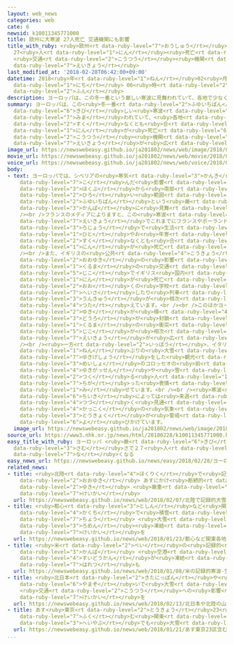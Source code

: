 ```yaml
---
layout: web_news
categories: web
cate: 6
newsid: k10011345771000
title: 欧州に大寒波 27人死亡 交通機関にも影響
title_with_ruby: <ruby>欧州<rt data-ruby-level="7">おうしゅう</rt></ruby>に<ruby>大寒波<rt data-ruby-level="3">だいかんぱ</rt></ruby>
  27<ruby>人<rt data-ruby-level="1">にん</rt></ruby><ruby>死亡<rt data-ruby-level="6">しぼう</rt></ruby>
  <ruby>交通<rt data-ruby-level="2">こうつう</rt></ruby><ruby>機関<rt data-ruby-level="4">きかん</rt></ruby>にも<ruby>影響<rt
  data-ruby-level="7">えいきょう</rt></ruby>
last_modified_at: '2018-02-28T06:42:00+09:00'
datetime: 2018<ruby>年<rt data-ruby-level="1">ねん</rt></ruby>02<ruby>月<rt data-ruby-level="1">がつ</rt></ruby>28<ruby>日<rt
  data-ruby-level="1">にち</rt></ruby> 06<ruby>時<rt data-ruby-level="2">じ</rt></ruby>42<ruby>分<rt
  data-ruby-level="2">ふん</rt></ruby>
description: ヨーロッパは、この冬一番という厳しい寒波に見舞われていて、各地で少なくとも合わせて２７人が死亡したほか、交通機関にも影響が広がっています。
summary: ヨーロッパは、この<ruby>冬一番<rt data-ruby-level="2">ふゆいちばん</rt></ruby>という<ruby>厳<rt
  data-ruby-level="6">きび</rt></ruby>しい<ruby>寒波<rt data-ruby-level="3">かんぱ</rt></ruby>に<ruby>見舞<rt
  data-ruby-level="7">みま</rt></ruby>われていて、<ruby>各地<rt data-ruby-level="4">かくち</rt></ruby>で<ruby>少<rt
  data-ruby-level="2">すく</rt></ruby>なくとも<ruby>合<rt data-ruby-level="2">あ</rt></ruby>わせて２７<ruby>人<rt
  data-ruby-level="1">にん</rt></ruby>が<ruby>死亡<rt data-ruby-level="6">しぼう</rt></ruby>したほか、<ruby>交通<rt
  data-ruby-level="2">こうつう</rt></ruby><ruby>機関<rt data-ruby-level="4">きかん</rt></ruby>にも<ruby>影響<rt
  data-ruby-level="7">えいきょう</rt></ruby>が<ruby>広<rt data-ruby-level="2">ひろ</rt></ruby>がっています。
image_url: https://newswebeasy.github.io/ja201802/news/web/image/2018/02/28/K10011345771_1802280924_1802280934_01_02.jpg
movie_url: https://newswebeasy.github.io/ja201802/news/web/movie/2018/02/28/k10011345771_201802281109_201802281109.mp4
voice_url: https://newswebeasy.github.io/ja201802/news/web/voice/2018/02/28/k10011345771_201802281109_201802281109.mp3
body:
- text: ヨーロッパでは、シベリアの<ruby>寒気<rt data-ruby-level="3">かんき</rt></ruby>が<ruby>流<rt data-ruby-level="7">なが</rt></ruby>れ<ruby>込<rt
    data-ruby-level="7">こ</rt></ruby>んだ<ruby>影響<rt data-ruby-level="7">えいきょう</rt></ruby>で、<ruby>北部<rt
    data-ruby-level="3">ほくぶ</rt></ruby>から<ruby>南部<rt data-ruby-level="3">なんぶ</rt></ruby>までの<ruby>広<rt
    data-ruby-level="2">ひろ</rt></ruby>い<ruby>範囲<rt data-ruby-level="7">はんい</rt></ruby>でこの<ruby>冬一番<rt
    data-ruby-level="2">ふゆいちばん</rt></ruby>という<ruby>厳<rt data-ruby-level="6">きび</rt></ruby>しい<ruby>寒波<rt
    data-ruby-level="3">かんぱ</rt></ruby>に<ruby>見舞<rt data-ruby-level="7">みま</rt></ruby>われています。<br
    /><br />フランスのメディアによりますと、この<ruby>寒波<rt data-ruby-level="3">かんぱ</rt></ruby>の<ruby>影響<rt
    data-ruby-level="7">えいきょう</rt></ruby>でこれまでにフランスやポーランドそれにルーマニアなど６か<ruby>国<rt data-ruby-level="2">こく</rt></ruby>で、<ruby>路上<rt
    data-ruby-level="3">ろじょう</rt></ruby>で<ruby>生活<rt data-ruby-level="2">せいかつ</rt></ruby>していた<ruby>人<rt
    data-ruby-level="1">ひと</rt></ruby>やお<ruby>年寄<rt data-ruby-level="5">としよ</rt></ruby>りなど、<ruby>少<rt
    data-ruby-level="2">すく</rt></ruby>なくとも<ruby>合<rt data-ruby-level="2">あ</rt></ruby>わせて２３<ruby>人<rt
    data-ruby-level="1">にん</rt></ruby>が<ruby>死亡<rt data-ruby-level="6">しぼう</rt></ruby>したということです。<br
    /><br />また、イギリスの<ruby>公共<rt data-ruby-level="4">こうきょう</rt></ruby><ruby>放送<rt data-ruby-level="3">ほうそう</rt></ruby>ＢＢＣは、<ruby>大雪<rt
    data-ruby-level="2">おおゆき</rt></ruby>の<ruby>影響<rt data-ruby-level="7">えいきょう</rt></ruby>による<ruby>車<rt
    data-ruby-level="1">くるま</rt></ruby>の<ruby>交通<rt data-ruby-level="2">こうつう</rt></ruby><ruby>事故<rt
    data-ruby-level="5">じこ</rt></ruby>でイギリス<ruby>国内<rt data-ruby-level="2">こくない</rt></ruby>で４<ruby>人<rt
    data-ruby-level="1">にん</rt></ruby>が<ruby>死亡<rt data-ruby-level="6">しぼう</rt></ruby>したほか、<ruby>多<rt
    data-ruby-level="2">おお</rt></ruby>くの<ruby>学校<rt data-ruby-level="1">がっこう</rt></ruby>が<ruby>閉鎖<rt
    data-ruby-level="7">へいさ</rt></ruby>したり<ruby>列車<rt data-ruby-level="3">れっしゃ</rt></ruby>の<ruby>運休<rt
    data-ruby-level="3">うんきゅう</rt></ruby>が<ruby>相次<rt data-ruby-level="3">あいつ</rt></ruby>いだりしていると<ruby>伝<rt
    data-ruby-level="4">つた</rt></ruby>えています。<br /><br />このほかヨーロッパ<ruby>各地<rt data-ruby-level="4">かくち</rt></ruby>で<ruby>雪<rt
    data-ruby-level="2">ゆき</rt></ruby>が<ruby>積<rt data-ruby-level="4">つ</rt></ruby>もった<ruby>道路<rt
    data-ruby-level="3">どうろ</rt></ruby>が<ruby>封鎖<rt data-ruby-level="7">ふうさ</rt></ruby>されたほか、<ruby>車<rt
    data-ruby-level="1">くるま</rt></ruby>の<ruby>衝突<rt data-ruby-level="7">しょうとつ</rt></ruby><ruby>事故<rt
    data-ruby-level="5">じこ</rt></ruby>が<ruby>相次<rt data-ruby-level="3">あいつ</rt></ruby>ぐなど、<ruby>影響<rt
    data-ruby-level="7">えいきょう</rt></ruby>が<ruby>広<rt data-ruby-level="2">ひろ</rt></ruby>がっています。<br
    /><br /><ruby>一方<rt data-ruby-level="2">いっぽう</rt></ruby>、イタリアのローマでは６<ruby>年<rt
    data-ruby-level="1">ねん</rt></ruby>ぶりの<ruby>大雪<rt data-ruby-level="2">おおゆき</rt></ruby>となり、<ruby>雪化粧<rt
    data-ruby-level="7">ゆきげしょう</rt></ruby>をした<ruby>観光<rt data-ruby-level="4">かんこう</rt></ruby><ruby>名所<rt
    data-ruby-level="3">めいしょ</rt></ruby>のコロッセオの<ruby>前<rt data-ruby-level="2">まえ</rt></ruby>では、<ruby>雪合戦<rt
    data-ruby-level="4">ゆきがっせん</rt></ruby>や<ruby>雪<rt data-ruby-level="2">ゆき</rt></ruby>だるまを<ruby>作<rt
    data-ruby-level="2">つく</rt></ruby>る<ruby>人<rt data-ruby-level="1">ひと</rt></ruby>たちでにぎわうなど、いつもとは<ruby>違<rt
    data-ruby-level="7">ちが</rt></ruby>った<ruby>表情<rt data-ruby-level="5">ひょうじょう</rt></ruby>を<ruby>見<rt
    data-ruby-level="1">み</rt></ruby>せています。<br /><br /><ruby>寒波<rt data-ruby-level="3">かんぱ</rt></ruby>は<ruby>地域<rt
    data-ruby-level="6">ちいき</rt></ruby>によっては<ruby>来週<rt data-ruby-level="2">らいしゅう</rt></ruby>まで<ruby>続<rt
    data-ruby-level="4">つづ</rt></ruby>く<ruby>見通<rt data-ruby-level="2">みとお</rt></ruby>しで、<ruby>各国<rt
    data-ruby-level="4">かっこく</rt></ruby>の<ruby>気象<rt data-ruby-level="4">きしょう</rt></ruby><ruby>当局<rt
    data-ruby-level="3">とうきょく</rt></ruby>が<ruby>警戒<rt data-ruby-level="7">けいかい</rt></ruby>を<ruby>呼<rt
    data-ruby-level="6">よ</rt></ruby>びかけています。
  image_url: https://newswebeasy.github.io/ja201802/news/web/image/2018/02/28/K10011345771_1802280924_1802280934_01_03.jpg
source_url: https://www3.nhk.or.jp/news/html/20180228/k10011345771000.html
easy_title_with_ruby: ヨーロッパ <ruby>厳<rt data-ruby-level="6">きび</rt></ruby>しい<ruby>寒<rt
  data-ruby-level="3">さむ</rt></ruby>さで２７<ruby>人<rt data-ruby-level="1">にん</rt></ruby>が<ruby>亡<rt
  data-ruby-level="7">な</rt></ruby>くなる
easy_news_url: https://newswebeasy.github.io/news/easy/2018/02/28/ヨーロッパ-厳しい寒さで27人が亡くなる
related_news:
- title: <ruby>北陸<rt data-ruby-level="4">ほくりく</rt></ruby>で<ruby>記録的<rt data-ruby-level="4">きろくてき</rt></ruby><ruby>大雪<rt
    data-ruby-level="2">おおゆき</rt></ruby> あすにかけ<ruby>断続的<rt data-ruby-level="5">だんぞくてき</rt></ruby>に<ruby>雪<rt
    data-ruby-level="2">ゆき</rt></ruby> <ruby>厳重<rt data-ruby-level="6">げんじゅう</rt></ruby>に<ruby>警戒<rt
    data-ruby-level="7">けいかい</rt></ruby>
  url: https://newswebeasy.github.io/news/web/2018/02/07/北陸で記録的大雪-あすにかけ断続的に雪-厳重に警戒
- title: <ruby>都心<rt data-ruby-level="3">としん</rt></ruby>など<ruby>関東<rt data-ruby-level="4">かんとう</rt></ruby><ruby>各地<rt
    data-ruby-level="4">かくち</rt></ruby>で<ruby>積雪<rt data-ruby-level="4">せきせつ</rt></ruby>２０センチ<ruby>超<rt
    data-ruby-level="7">ちょう</rt></ruby> <ruby>大雪<rt data-ruby-level="2">おおゆき</rt></ruby>や<ruby>路面<rt
    data-ruby-level="3">ろめん</rt></ruby><ruby>凍結<rt data-ruby-level="7">とうけつ</rt></ruby>に<ruby>警戒<rt
    data-ruby-level="7">けいかい</rt></ruby>を
  url: https://newswebeasy.github.io/news/web/2018/01/23/都心など関東各地で積雪20センチ超-大雪や路面凍結に警戒を
- title: <ruby>米<rt data-ruby-level="2">べい</rt></ruby>の<ruby>記録的<rt data-ruby-level="4">きろくてき</rt></ruby><ruby>寒波<rt
    data-ruby-level="3">かんぱ</rt></ruby> <ruby>空港<rt data-ruby-level="3">くうこう</rt></ruby>では<ruby>水道管<rt
    data-ruby-level="4">すいどうかん</rt></ruby>が<ruby>凍結<rt data-ruby-level="7">とうけつ</rt></ruby>で<ruby>破裂<rt
    data-ruby-level="7">はれつ</rt></ruby>も
  url: https://newswebeasy.github.io/news/web/2018/01/08/米の記録的寒波-空港では水道管が凍結で破裂も
- title: <ruby>北日本<rt data-ruby-level="2">きたにっぽん</rt></ruby>や<ruby>北陸<rt data-ruby-level="4">ほくりく</rt></ruby>の<ruby>山沿<rt
    data-ruby-level="6">やまぞ</rt></ruby>いで<ruby>大雪<rt data-ruby-level="2">おおゆき</rt></ruby>
    <ruby>交通<rt data-ruby-level="2">こうつう</rt></ruby>への<ruby>影響<rt data-ruby-level="7">えいきょう</rt></ruby>に<ruby>警戒<rt
    data-ruby-level="7">けいかい</rt></ruby>を
  url: https://newswebeasy.github.io/news/web/2018/02/13/北日本や北陸の山沿いで大雪-交通への影響に警戒を
- title: あす<ruby>東京<rt data-ruby-level="2">とうきょう</rt></ruby>23<ruby>区<rt data-ruby-level="3">く</rt></ruby><ruby>含<rt
    data-ruby-level="7">ふく</rt></ruby>む<ruby>関東<rt data-ruby-level="4">かんとう</rt></ruby><ruby>平野部<rt
    data-ruby-level="3">へいやぶ</rt></ruby>でも<ruby>大雪<rt data-ruby-level="2">おおゆき</rt></ruby>のおそれ
  url: https://newswebeasy.github.io/news/web/2018/01/21/あす東京23区含む関東平野部でも大雪のおそれ
...
```

